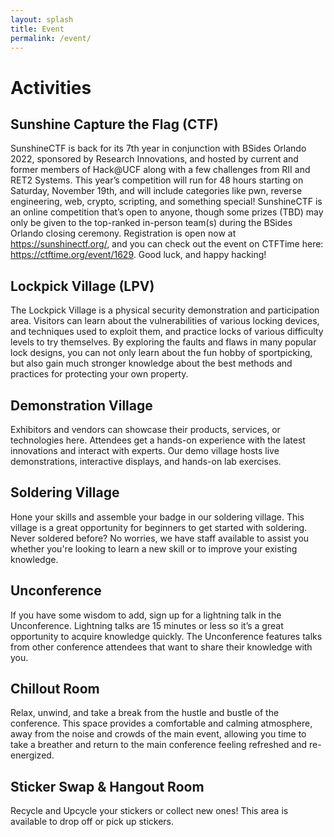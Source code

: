 ```yaml
---
layout: splash
title: Event
permalink: /event/
---
```

# Activities
## Sunshine Capture the Flag (CTF)
SunshineCTF is back for its 7th year in conjunction with BSides Orlando 2022, sponsored by Research Innovations, and hosted by current and former members of Hack@UCF along with a few challenges from RII and RET2 Systems. This year’s competition will run for 48 hours starting on Saturday, November 19th, and will include categories like pwn, reverse engineering, web, crypto, scripting, and something special! SunshineCTF is an online competition that’s open to anyone, though some prizes (TBD) may only be given to the top-ranked in-person team(s) during the BSides Orlando closing ceremony. Registration is open now at https://sunshinectf.org/, and you can check out the event on CTFTime here: https://ctftime.org/event/1629. Good luck, and happy hacking!

## Lockpick Village (LPV)
The Lockpick Village is a physical security demonstration and participation area. Visitors can learn about the vulnerabilities of various locking devices, and techniques used to exploit them, and practice locks of various difficulty levels to try themselves. By exploring the faults and flaws in many popular lock designs, you can not only learn about the fun hobby of sportpicking, but also gain much stronger knowledge about the best methods and practices for protecting your own property.

## Demonstration Village
Exhibitors and vendors can showcase their products, services, or technologies here. Attendees get a hands-on experience with the latest innovations and interact with experts. Our demo village hosts live demonstrations, interactive displays, and hands-on lab exercises.

## Soldering Village
Hone your skills and assemble your badge in our soldering village. This village is a great opportunity for beginners to get started with soldering. Never soldered before? No worries, we have staff available to assist you whether you're looking to learn a new skill or to improve your existing knowledge.

## Unconference
If you have some wisdom to add, sign up for a lightning talk in the Unconference. Lightning talks are 15 minutes or less so it’s a great opportunity to acquire knowledge quickly. The Unconference features talks from other conference attendees that want to share their knowledge with you.

## Chillout Room
Relax, unwind, and take a break from the hustle and bustle of the conference. This space provides a comfortable and calming atmosphere, away from the noise and crowds of the main event, allowing you time to take a breather and return to the main conference feeling refreshed and re-energized.

## Sticker Swap & Hangout Room
Recycle and Upcycle your stickers or collect new ones! This area is available to drop off or pick up stickers.
